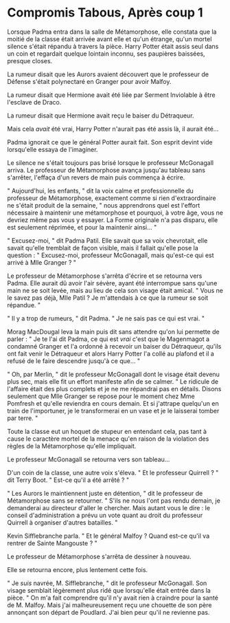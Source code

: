 # Compromis Tabous, Après coup 1


Lorsque Padma entra dans la salle de Métamorphose, elle constata que la
moitié de la classe était arrivée avant elle et qu'un étrange, qu'un
mortel silence s'était répandu à travers la pièce. Harry Potter était
assis seul dans un coin et regardait quelque lointain inconnu, ses
paupières baissées, presque closes.

La rumeur disait que les Aurors avaient découvert que le professeur de
Défense s'était polynectaré en Granger pour avoir Malfoy.

La rumeur disait que Hermione avait été liée par Serment Inviolable à
être l'esclave de Draco.

La rumeur disait que Hermione avait reçu le baiser du Détraqueur.

Mais cela *avait* été vrai, Harry Potter n'aurait pas été assis là, il
aurait été…

Padma ignorait ce que le général Potter aurait fait. Son esprit devint
vide lorsqu'elle essaya de l'imaginer.

Le silence ne s'était toujours pas brisé lorsque le professeur
McGonagall arriva. Le professeur de Métamorphose avança jusqu'au tableau
sans s'arrêter, l'effaça d'un revers de main puis commença à écrire.

" Aujourd'hui, les enfants, " dit la voix calme et professionnelle du
professeur de Métamorphose, exactement comme si rien d'extraordinaire ne
s'était produit de la semaine, " nous apprendrons quel est l'effort
nécessaire à maintenir une métamorphose et pourquoi, à votre âge, vous
ne devriez même pas vous y essayer. La Forme originale n'a pas disparu,
elle est seulement réprimée, et pour la maintenir ainsi… "

" Excusez-moi, " dit Padma Patil. Elle savait que sa voix chevrotait,
elle savait qu'elle tremblait de façon visible, mais il fallait qu'elle
pose la question : " Excusez-moi, professeur McGonagall, mais qu'est-ce
qui est arrivé à Mlle Granger ? "

Le professeur de Métamorphose s'arrêta d'écrire et se retourna vers
Padma. Elle aurait dû avoir l'air sévère, ayant été interrompue sans
qu'une main ne se soit levée, mais au lieu de cela son visage était
amical. " Vous ne le savez pas déjà, Mlle Patil ? Je m'attendais à ce
que la rumeur se soit répandue. "

" Il y a trop de rumeurs, " dit Padma. " Je ne sais pas ce qui est vrai.
"

Morag MacDougal leva la main puis dit sans attendre qu'on lui permette
de parler : " Je te l'ai dit Padma, ce qui est *vrai* c'est que le
Magenmagot a condamné Granger et l'a ordonné à recevoir un baiser du
Détraqueur, qu'ils ont fait venir le Détraqueur et alors Harry Potter
l'a collé au plafond et il a refusé de le faire descendre jusqu'à ce
que… "

" Oh, par Merlin, " dit le professeur McGonagall dont le visage était
devenu plus sec, mais elle fit un effort manifeste afin de se calmer. "
Le ridicule de l'affaire était des plus complets et je ne me répandrai
pas en détails. Disons seulement que Mlle Granger se repose pour le
moment chez Mme Pomfresh et qu'elle reviendra en cours demain. Et si
j'attrape quelqu'un en train de l'importuner, je le transformerai en un
vase et je le laisserai tomber par terre. "

Toute la classe eut un hoquet de stupeur en entendant cela, pas tant à
cause le caractère mortel de la menace qu'en raison de la violation des
règles de la Métamorphose qu'elle impliquait.

Le professeur McGonagall se retourna vers son tableau…

D'un coin de la classe, une autre voix s'éleva. " Et le professeur
Quirrell ? " dit Terry Boot. " Est-ce qu'il a été arrêté ? "

" Les Aurors le maintiennent juste en détention, " dit le professeur de
Métamorphose sans se retourner. " S'ils ne nous l'ont pas rendu demain,
je demanderai au directeur d'aller le chercher. Mais autant vous le
dire : le conseil d'administration a prévu un vote quant au droit du
professeur Quirrell à organiser d'autres batailles. "

Kevin Sifflebranche parla. " Et le général Malfoy ? Quand est-ce qu'il
va rentrer de Sainte Mangouste ? "

Le professeur de Métamorphose s'arrêta de dessiner à nouveau.

Elle se retourna encore, plus lentement cette fois.

" Je *suis* navrée, M. Sifflebranche, " dit le professeur McGonagall.
Son visage semblait légèrement plus ridé que lorsqu'elle était entrée
dans la pièce. " On m'a fait comprendre qu'il n'y avait rien à craindre
pour la santé de M. Malfoy. Mais j'ai malheureusement reçu une chouette
de son père annonçant son départ de Poudlard. J'ai bien peur qu'il ne
revienne pas.

